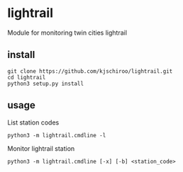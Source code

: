 # lightrail #

Module for monitoring twin cities lightrail

## install ##
    git clone https://github.com/kjschiroo/lightrail.git
    cd lightrail
    python3 setup.py install

## usage ##
List station codes

    python3 -m lightrail.cmdline -l

Monitor lightrail station

    python3 -m lightrail.cmdline [-x] [-b] <station_code>
